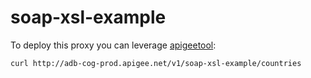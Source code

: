 soap-xsl-example
======

To deploy this proxy you can leverage [apigeetool](https://www.npmjs.com/package/apigeetool):

```bash
curl http://adb-cog-prod.apigee.net/v1/soap-xsl-example/countries
```
